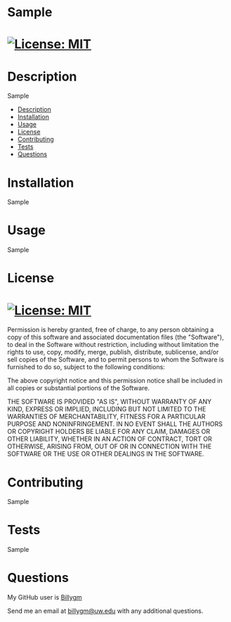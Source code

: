 
# Sample
# [![License: MIT](https://img.shields.io/badge/License-MIT-yellow.svg)](https://opensource.org/licenses/MIT)
# Description
Sample

- [Description](#description)
- [Installation](#installation)
- [Usage](#usage)
- [License](#license)
- [Contributing](#contributing)
- [Tests](#tests)
- [Questions](#questions)

# Installation
Sample
# Usage
Sample
# License
# [![License: MIT](https://img.shields.io/badge/License-MIT-yellow.svg)](https://opensource.org/licenses/MIT)
Permission is hereby granted, free of charge, to any person obtaining a copy
of this software and associated documentation files (the "Software"), to deal
in the Software without restriction, including without limitation the rights
to use, copy, modify, merge, publish, distribute, sublicense, and/or sell
copies of the Software, and to permit persons to whom the Software is
furnished to do so, subject to the following conditions:

The above copyright notice and this permission notice shall be included in all
copies or substantial portions of the Software.

THE SOFTWARE IS PROVIDED "AS IS", WITHOUT WARRANTY OF ANY KIND, EXPRESS OR
IMPLIED, INCLUDING BUT NOT LIMITED TO THE WARRANTIES OF MERCHANTABILITY,
FITNESS FOR A PARTICULAR PURPOSE AND NONINFRINGEMENT. IN NO EVENT SHALL THE
AUTHORS OR COPYRIGHT HOLDERS BE LIABLE FOR ANY CLAIM, DAMAGES OR OTHER
LIABILITY, WHETHER IN AN ACTION OF CONTRACT, TORT OR OTHERWISE, ARISING FROM,
OUT OF OR IN CONNECTION WITH THE SOFTWARE OR THE USE OR OTHER DEALINGS IN THE
SOFTWARE.
# Contributing
Sample
# Tests
Sample
# Questions
My GitHub user is [Billygm](https://github.com/Billygm)

Send me an email at [billygm@uw.edu](mailto:billygm@uw.edu) with any additional questions.